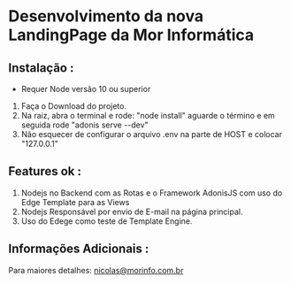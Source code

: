 # Desenvolvimento da nova LandingPage da Mor Informática

## Instalação :

* Requer Node versão 10 ou superior

1. Faça o Download do projeto.
2. Na raiz, abra o terminal e rode: "node install" aguarde o término e em seguida rode  "adonis serve --dev"
3. Não esquecer de configurar o arquivo .env na parte de HOST e colocar "127.0.0.1"

## Features ok :
1. Nodejs no Backend com as Rotas e o Framework AdonisJS com uso do Edge Template para as Views
2. Nodejs Responsável por envio de E-mail na página principal.
3. Uso do Edege como teste de Template Engine.

## Informações Adicionais :

Para  maiores detalhes: nicolas@morinfo.com.br
